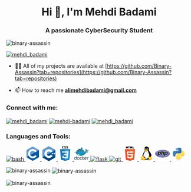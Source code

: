 <h1 align="center">Hi 👋, I'm Mehdi Badami</h1>
<h3 align="center">A passionate CyberSecurity Student</h3>

<p align="left"> <img src="https://komarev.com/ghpvc/?username=binary-assassin&label=Profile%20views&color=0e75b6&style=flat" alt="binary-assassin" /> </p>

<p align="left"> <a href="https://twitter.com/mehdi_badami" target="blank"><img src="https://img.shields.io/twitter/follow/mehdi_badami?logo=twitter&style=for-the-badge" alt="mehdi_badami" /></a> </p>

- 👨‍💻 All of my projects are available at [https://github.com/Binary-Assassin?tab=repositories](https://github.com/Binary-Assassin?tab=repositories)

- 📫 How to reach me **alimehdibadami@gmail.com**

<h3 align="left">Connect with me:</h3>
<p align="left">
<a href="https://twitter.com/mehdi_badami" target="blank"><img align="center" src="https://raw.githubusercontent.com/rahuldkjain/github-profile-readme-generator/master/src/images/icons/Social/twitter.svg" alt="mehdi_badami" height="30" width="40" /></a>
<a href="https://linkedin.com/in/mehdi-badami" target="blank"><img align="center" src="https://raw.githubusercontent.com/rahuldkjain/github-profile-readme-generator/master/src/images/icons/Social/linked-in-alt.svg" alt="mehdi-badami" height="30" width="40" /></a>
<a href="https://medium.com/mehdi_badami" target="blank"><img align="center" src="https://raw.githubusercontent.com/rahuldkjain/github-profile-readme-generator/master/src/images/icons/Social/medium.svg" alt="mehdi_badami" height="30" width="40" /></a>
</p>

<h3 align="left">Languages and Tools:</h3>
<p align="left"> <a href="https://www.gnu.org/software/bash/" target="_blank" rel="noreferrer"> <img src="https://www.vectorlogo.zone/logos/gnu_bash/gnu_bash-icon.svg" alt="bash" width="40" height="40"/> </a> <a href="https://www.cprogramming.com/" target="_blank" rel="noreferrer"> <img src="https://raw.githubusercontent.com/devicons/devicon/master/icons/c/c-original.svg" alt="c" width="40" height="40"/> </a> <a href="https://www.w3schools.com/cpp/" target="_blank" rel="noreferrer"> <img src="https://raw.githubusercontent.com/devicons/devicon/master/icons/cplusplus/cplusplus-original.svg" alt="cplusplus" width="40" height="40"/> </a> <a href="https://www.w3schools.com/css/" target="_blank" rel="noreferrer"> <img src="https://raw.githubusercontent.com/devicons/devicon/master/icons/css3/css3-original-wordmark.svg" alt="css3" width="40" height="40"/> </a> <a href="https://www.docker.com/" target="_blank" rel="noreferrer"> <img src="https://raw.githubusercontent.com/devicons/devicon/master/icons/docker/docker-original-wordmark.svg" alt="docker" width="40" height="40"/> </a> <a href="https://flask.palletsprojects.com/" target="_blank" rel="noreferrer"> <img src="https://www.vectorlogo.zone/logos/pocoo_flask/pocoo_flask-icon.svg" alt="flask" width="40" height="40"/> </a> <a href="https://git-scm.com/" target="_blank" rel="noreferrer"> <img src="https://www.vectorlogo.zone/logos/git-scm/git-scm-icon.svg" alt="git" width="40" height="40"/> </a> <a href="https://www.w3.org/html/" target="_blank" rel="noreferrer"> <img src="https://raw.githubusercontent.com/devicons/devicon/master/icons/html5/html5-original-wordmark.svg" alt="html5" width="40" height="40"/> </a> <a href="https://www.linux.org/" target="_blank" rel="noreferrer"> <img src="https://raw.githubusercontent.com/devicons/devicon/master/icons/linux/linux-original.svg" alt="linux" width="40" height="40"/> </a> <a href="https://www.php.net" target="_blank" rel="noreferrer"> <img src="https://raw.githubusercontent.com/devicons/devicon/master/icons/php/php-original.svg" alt="php" width="40" height="40"/> </a> <a href="https://www.python.org" target="_blank" rel="noreferrer"> <img src="https://raw.githubusercontent.com/devicons/devicon/master/icons/python/python-original.svg" alt="python" width="40" height="40"/> </a> </p>

<p><img align="left" src="https://github-readme-stats.vercel.app/api/top-langs?username=binary-assassin&show_icons=true&locale=en&layout=compact" alt="binary-assassin" /></p>

<p>&nbsp;<img align="center" src="https://github-readme-stats.vercel.app/api?username=binary-assassin&show_icons=true&locale=en" alt="binary-assassin" /></p>

<p><img align="center" src="https://github-readme-streak-stats.herokuapp.com/?user=binary-assassin&" alt="binary-assassin" /></p>
